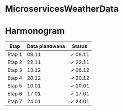 # MicroservicesWeatherData

# Harmonogram

| Etap  | Data planowana | Status  |
|-------|----------------|---------|
| Etap 1| 08.11          | ✓ 08.11 |
| Etap 2| 22.11          | ✓ 22.11 |
| Etap 3| 13.12          | ✓ 06.12 |
| Etap 4| 20.12          | ✓ 20.12 |
| Etap 5| 10.01          | ✓ 10.01 |
| Etap 6| 17.01          | ✓ 17.01 |
| Etap 7| 24.01          | ✓ 24.01 |
